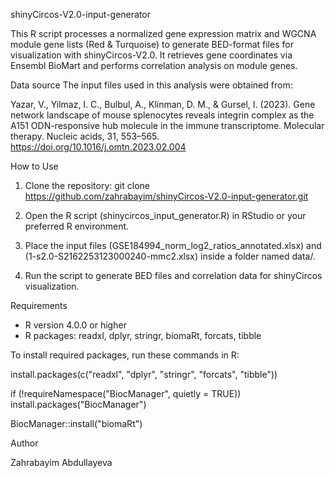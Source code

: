 shinyCircos-V2.0-input-generator

This R script processes a normalized gene expression matrix and WGCNA module gene lists (Red & Turquoise) to generate BED-format files for visualization with shinyCircos-V2.0. It retrieves gene coordinates via Ensembl BioMart and performs correlation analysis on module genes.

Data source
The input files used in this analysis were obtained from:

Yazar, V., Yilmaz, I. C., Bulbul, A., Klinman, D. M., & Gursel, I. (2023). Gene network landscape of mouse splenocytes reveals integrin complex as the A151 ODN-responsive hub molecule in the immune transcriptome. Molecular therapy. Nucleic acids, 31, 553–565. https://doi.org/10.1016/j.omtn.2023.02.004

How to Use

1. Clone the repository:
   git clone https://github.com/zahrabayim/shinyCircos-V2.0-input-generator.git

2. Open the R script (shinycircos_input_generator.R) in RStudio or your preferred R environment.

3. Place the input files (GSE184994_norm_log2_ratios_annotated.xlsx) and (1-s2.0-S2162253123000240-mmc2.xlsx) inside a folder named data/.

4. Run the script to generate BED files and correlation data for shinyCircos visualization.

Requirements

- R version 4.0.0 or higher
- R packages: readxl, dplyr, stringr, biomaRt, forcats, tibble

To install required packages, run these commands in R:

install.packages(c("readxl", "dplyr", "stringr", "forcats", "tibble"))

if (!requireNamespace("BiocManager", quietly = TRUE))
    install.packages("BiocManager")

BiocManager::install("biomaRt")

Author

Zahrabayim Abdullayeva


